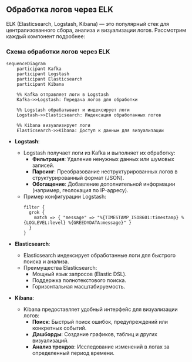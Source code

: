 ## **Обработка логов через ELK**

ELK (Elasticsearch, Logstash, Kibana) — это популярный стек для централизованного сбора, анализа и визуализации логов. Рассмотрим каждый компонент подробнее:

### **Схема обработки логов через ELK**

```mermaid
sequenceDiagram
    participant Kafka
    participant Logstash
    participant Elasticsearch
    participant Kibana

    %% Kafka отправляет логи в Logstash
    Kafka->>Logstash: Передача логов для обработки

    %% Logstash обрабатывает и индексирует логи
    Logstash->>Elasticsearch: Индексация обработанных логов

    %% Kibana визуализирует логи
    Elasticsearch->>Kibana: Доступ к данным для визуализации
```

- **Logstash**:
  - Logstash получает логи из Kafka и выполняет их обработку:
    - **Фильтрация**: Удаление ненужных данных или шумовых записей.
    - **Парсинг**: Преобразование неструктурированных логов в структурированный формат (JSON).
    - **Обогащение**: Добавление дополнительной информации (например, геолокация по IP-адресу).
  - Пример конфигурации Logstash:
    ```plaintext
    filter {
      grok {
        match => { "message" => "%{TIMESTAMP_ISO8601:timestamp} %{LOGLEVEL:level} %{GREEDYDATA:message}" }
      }
    }
    ```

- **Elasticsearch**:
  - Elasticsearch индексирует обработанные логи для быстрого поиска и анализа.
  - Преимущества Elasticsearch:
    - Мощный язык запросов (Elastic DSL).
    - Поддержка полнотекстового поиска.
    - Горизонтальная масштабируемость.

- **Kibana**:
  - Kibana предоставляет удобный интерфейс для визуализации логов:
    - **Поиск**: Быстрый поиск ошибок, предупреждений или конкретных событий.
    - **Дашборды**: Создание графиков, таблиц и других визуализаций.
    - **Анализ трендов**: Исследование изменений в логах за определенный период времени.
